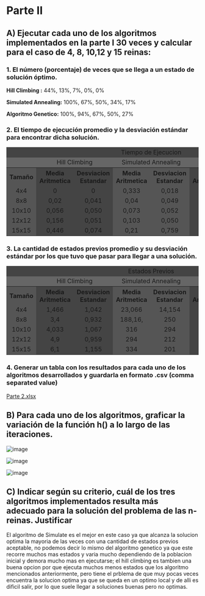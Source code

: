 # Parte II
## A) Ejecutar cada uno de los algoritmos implementados en la parte I 30 veces y calcular para el caso de 4, 8, 10,12 y 15 reinas:
### 1. El número (porcentaje) de veces que se llega a un estado de solución óptimo.

**Hill Climbing :** 44%, 13%, 7%, 0%, 0%

**Simulated Annealing:** 100%, 67%, 50%, 34%, 17%

**Algoritmo Genetico:** 100%, 94%, 67%, 50%, 27%


### 2. El tiempo de ejecución promedio y la desviación estándar para encontrar dicha solución.
<table class="default">
  <colgroup bgcolor="#555555">
  <colgroup span="2" bgcolor="#444444">
  <colgroup span="2" bgcolor="#555555">
  <colgroup span="2" bgcolor="#444444">
  <colgroup span="2" bgcolor="#555555">
  <tr bgcolor="#444444">
    <td></td>
    <td colspan="12" align="center">Tiempo de Ejecucion</td>
  </tr>
  <tr bgcolor="#666666">
    <td></td>
    <td colspan="2" align="center" >Hill Climbing</td>
    <td colspan="2" align="center" >Simulated Annealing</td>
    <td colspan="2" align="center" >Algoritmo Genetico</td>
  </tr>
  <tr >
    <th>Tamaño</th>
    <th>Media Aritmetica</th>
    <th>Desviacion Estandar</th>
    <th>Media Aritmetica</th>
    <th>Desviacion Estandar</th>
    <th>Media Aritmetica</th>
    <th>Desviacion Estandar</th>
  </tr>
  <tr>
    <td align="center">4x4</td>
    <td align="center">0</td>
    <td align="center">0</td>
    <td align="center">0,333</td>
    <td align="center">0,018</td>
    <td align="center">0,03</td>
    <td align="center">0,047</td>
  </tr>
  <tr>
    <td align="center">8x8</td>
    <td align="center">0,02</td>
    <td align="center">0,041</td>
    <td align="center">0,04</td>
    <td align="center">0,049</td>
    <td align="center">0,183</td>
    <td align="center">0,046</td>
  </tr>
  <tr>
    <td align="center">10x10</td>
    <td align="center">0,056</td>
    <td align="center">0,050</td>
    <td align="center">0,073</td>
    <td align="center">0,052</td>
    <td align="center">0,35</td>
    <td align="center">0,057</td>
  </tr>
  <tr>
    <td align="center">12x12</td>
    <td align="center">0,156</td>
    <td align="center">0,051</td>
    <td align="center">0,103</td>
    <td align="center">0,050</td>
    <td align="center">0,57</td>
    <td align="center">0,108</td>
  </tr>
  <tr>
    <td align="center">15x15</td>
    <td align="center">0,446</td>
    <td align="center">0,074</td>
    <td align="center">0,21</td>
    <td align="center">0,759</td>
    <td align="center">1,27</td>
    <td align="center">0,293</td>
  </tr>
</table>
    
### 3. La cantidad de estados previos promedio y su desviación estándar por los que tuvo que pasar para llegar a una solución.

<table class="default">
  <colgroup bgcolor="#555555">
  <colgroup span="2" bgcolor="#444444">
  <colgroup span="2" bgcolor="#555555">
  <colgroup span="2" bgcolor="#444444">
  <colgroup span="2" bgcolor="#555555">
  <tr bgcolor="#444444">
    <td></td>
    <td colspan="12" align="center">Estados Previos</td>
  </tr>
  <tr bgcolor="#666666">
    <td></td>
    <td colspan="2" align="center" >Hill Climbing</td>
    <td colspan="2" align="center" >Simulated Annealing</td>
    <td colspan="2" align="center" >Algoritmo Genetico</td>
  </tr>
  <tr >
    <th>Tamaño</th>
    <th>Media Aritmetica</th>
    <th>Desviacion Estandar</th>
    <th>Media Aritmetica</th>
    <th>Desviacion Estandar</th>
    <th>Media Aritmetica</th>
    <th>Desviacion Estandar</th>
  </tr>
  <tr>
    <td align="center">4x4</td>
    <td align="center">1,466</td>
    <td align="center">1,042</td>
    <td align="center">23,066</td>
    <td align="center">14,154</td>
    <td align="center">6</td>
    <td align="center">1,15</td>
  </tr>
  <tr>
    <td align="center">8x8</td>
    <td align="center">3,4</td>
    <td align="center">0,932</td>
    <td align="center">188,16,</td>
    <td align="center">250</td>
    <td align="center">77</td>
    <td align="center">63</td>
  </tr>
  <tr>
    <td align="center">10x10</td>
    <td align="center">4,033</td>
    <td align="center">1,067</td>
    <td align="center">316</td>
    <td align="center">294</td>
    <td align="center">549</td>
    <td align="center">372</td>
  </tr>
  <tr>
    <td align="center">12x12</td>
    <td align="center">4,9</td>
    <td align="center">0,959</td>
    <td align="center">294</td>
    <td align="center">212</td>
    <td align="center">883</td>
    <td align="center">287</td>
  </tr>
  <tr>
    <td align="center">15x15</td>
    <td align="center">6,1</td>
    <td align="center">1,155</td>
    <td align="center">334</td>
    <td align="center">201</td>
    <td align="center">898</td>
    <td align="center">294</td>
  </tr>
</table>    
   
### 4. Generar un tabla con los resultados para cada uno de los algoritmos desarrollados y guardarla en formato .csv (comma separated value)
    
[Parte 2.xlsx](https://github.com/LuciaCairo/ia-uncuyo-2021-/files/7159095/Parte.2.xlsx)
    
## B) Para cada uno de los algoritmos, graficar la variación de la función h() a lo largo de las iteraciones.

![image](https://user-images.githubusercontent.com/88351747/133198965-4eeec34d-56e8-440a-91ad-71aeaad93428.png)

![image](https://user-images.githubusercontent.com/88351747/133198982-a6b9910a-53ec-4ccd-b665-e4375b872885.png)

![image](https://user-images.githubusercontent.com/88351747/133199012-aa39ea11-122c-404d-bb80-a87aa195228e.png)
    
## C) Indicar según su criterio, cuál de los tres algoritmos implementados resulta más adecuado para la solución del problema de las n-reinas. Justificar    
El algoritmo de Simulate es el mejor en este caso ya que alcanza la solucion optima la mayoria de las veces con una cantidad de estados previos aceptable, no podemos decir lo mismo del algoritmo genetico ya que este recorre muchos mas estados y varia mucho dependiendo de la poblacion inicial y demora mucho mas en ejecutarse; el hill climbing es tambien una buena opcion por que ejecuta muchos menos estados que los algoritmo mencionados anteriormente, pero tiene el prblema de que muy pocas veces encuentra la solucion optima ya que se queda en un optimo local y de alli es dificil salir, por lo que suele llegar a soluciones buenas pero no optimas.  
    
